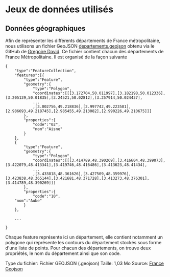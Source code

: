 # Jeux de données utilisés

## Données géographiques

Afin de représenter les différents départements de France métropolitaine, nous utilisons un fichier GeoJSON <a href="https://github.com/ArnaudBru/ProjetBAC/blob/master/data/departements.geojson">departements.geojson</a> obtenu via le GitHub de <a href="https://github.com/gregoiredavid">Gregoire David</a>.
Ce fichier contient chacun des départements de France Métropolitaine. Il est organisé de la façon suivante

	{
		"type":"FeatureCollection",
		"features":[{
			"type":"Feature",
			"geometry":{
				"type":"Polygon",
				"coordinates":[[[3.172704,50.011997],[3.182198,50.012336],[3.205139,50.01835],[3.24521,50.02812],[3.257914,50.024437],
				...
				,[3.002756,49.218836],[2.997742,49.223581],[2.986693,49.218745],[2.985455,49.213082],[2.990226,49.210675]]]
			},
			"properties":{
				"code":"02",
				"nom":"Aisne"
			}
		},
		{
			"type":"Feature",
			"geometry":{
				"type":"Polygon",
				"coordinates":[[[3.414789,48.390269],[3.416604,48.399073],[3.422079,48.413341],[3.419746,48.416486],[3.413623,48.41434],
				...
				,[3.433818,48.361626],[3.427509,48.359976],[3.423838,48.365144],[3.421681,48.371728],[3.413273,48.376301],[3.414789,48.390269]]]
			},
			"properties":{
				"code":"10",
        "nom":"Aube"
			}
		},

		...

	}
  
Chaque feature représente ici un département, elle contient notamment un polygone qui représente les contours du département stockés sous forme d'une liste de points. Pour chacun des départements, on trouve deux propriétés, le nom du département ainsi que son code.

Type du fichier: Fichier GEOJSON (.geojson)
Taille: 1,03 Mo
Source: <a href="https://github.com/gregoiredavid/france-geojson">France Geojson</a>

